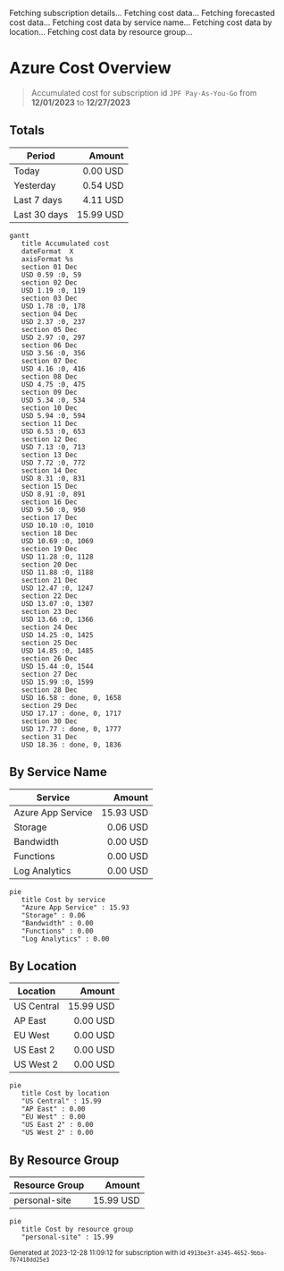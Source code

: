 Fetching subscription details...
Fetching cost data...
Fetching forecasted cost data...
Fetching cost data by service name...
Fetching cost data by location...
Fetching cost data by resource group...
# Azure Cost Overview

> Accumulated cost for subscription id `JPF Pay-As-You-Go` from **12/01/2023** to **12/27/2023**

## Totals

|Period|Amount|
|---|---:|
|Today|0.00 USD|
|Yesterday|0.54 USD|
|Last 7 days|4.11 USD|
|Last 30 days|15.99 USD|

```mermaid
gantt
   title Accumulated cost
   dateFormat  X
   axisFormat %s
   section 01 Dec
   USD 0.59 :0, 59
   section 02 Dec
   USD 1.19 :0, 119
   section 03 Dec
   USD 1.78 :0, 178
   section 04 Dec
   USD 2.37 :0, 237
   section 05 Dec
   USD 2.97 :0, 297
   section 06 Dec
   USD 3.56 :0, 356
   section 07 Dec
   USD 4.16 :0, 416
   section 08 Dec
   USD 4.75 :0, 475
   section 09 Dec
   USD 5.34 :0, 534
   section 10 Dec
   USD 5.94 :0, 594
   section 11 Dec
   USD 6.53 :0, 653
   section 12 Dec
   USD 7.13 :0, 713
   section 13 Dec
   USD 7.72 :0, 772
   section 14 Dec
   USD 8.31 :0, 831
   section 15 Dec
   USD 8.91 :0, 891
   section 16 Dec
   USD 9.50 :0, 950
   section 17 Dec
   USD 10.10 :0, 1010
   section 18 Dec
   USD 10.69 :0, 1069
   section 19 Dec
   USD 11.28 :0, 1128
   section 20 Dec
   USD 11.88 :0, 1188
   section 21 Dec
   USD 12.47 :0, 1247
   section 22 Dec
   USD 13.07 :0, 1307
   section 23 Dec
   USD 13.66 :0, 1366
   section 24 Dec
   USD 14.25 :0, 1425
   section 25 Dec
   USD 14.85 :0, 1485
   section 26 Dec
   USD 15.44 :0, 1544
   section 27 Dec
   USD 15.99 :0, 1599
   section 28 Dec
   USD 16.58 : done, 0, 1658
   section 29 Dec
   USD 17.17 : done, 0, 1717
   section 30 Dec
   USD 17.77 : done, 0, 1777
   section 31 Dec
   USD 18.36 : done, 0, 1836
```

## By Service Name

|Service|Amount|
|---|---:|
|Azure App Service|15.93 USD|
|Storage|0.06 USD|
|Bandwidth|0.00 USD|
|Functions|0.00 USD|
|Log Analytics|0.00 USD|

```mermaid
pie
   title Cost by service
   "Azure App Service" : 15.93
   "Storage" : 0.06
   "Bandwidth" : 0.00
   "Functions" : 0.00
   "Log Analytics" : 0.00
```

## By Location

|Location|Amount|
|---|---:|
|US Central|15.99 USD|
|AP East|0.00 USD|
|EU West|0.00 USD|
|US East 2|0.00 USD|
|US West 2|0.00 USD|

```mermaid
pie
   title Cost by location
   "US Central" : 15.99
   "AP East" : 0.00
   "EU West" : 0.00
   "US East 2" : 0.00
   "US West 2" : 0.00
```

## By Resource Group

|Resource Group|Amount|
|---|---:|
|personal-site|15.99 USD|

```mermaid
pie
   title Cost by resource group
   "personal-site" : 15.99
```

<sup>Generated at 2023-12-28 11:09:12 for subscription with id `4913be3f-a345-4652-9bba-767418dd25e3`</sup>
